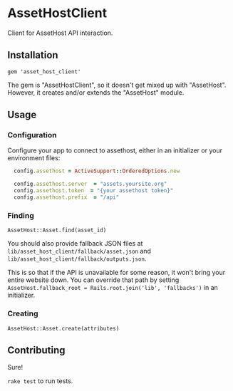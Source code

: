 # AssetHostClient

Client for AssetHost API interaction.


## Installation

    gem 'asset_host_client'

The gem is "AssetHostClient", so it doesn't get mixed up with "AssetHost".
However, it creates and/or extends the "AssetHost" module.


## Usage

### Configuration

Configure your app to connect to assethost, either in an initializer or your environment files:

```ruby
  config.assethost = ActiveSupport::OrderedOptions.new

  config.assethost.server  = "assets.yoursite.org"
  config.assethost.token  = "{your assethost token}" 
  config.assethost.prefix  = "/api"
```


### Finding

`AssetHost::Asset.find(asset_id)`

You should also provide fallback JSON files at 
`lib/asset_host_client/fallback/asset.json` and 
`lib/asset_host_client/fallback/outputs.json`.

This is so that if the API is unavailable for some reason, it won't bring
your entire website down. You can override that path by setting
`AssetHost.fallback_root = Rails.root.join('lib', 'fallbacks')` 
in an initializer.


### Creating

`AssetHost::Asset.create(attributes)`


## Contributing

Sure!

`rake test` to run tests.
